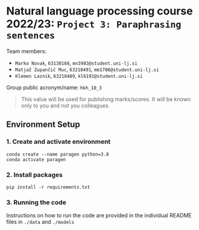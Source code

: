 # Natural language processing course 2022/23: `Project 3: Paraphrasing sentences`

Team members:

-   `Marko Novak`, `63130166`, `mn3983@student.uni-lj.si`
-   `Matjaž Zupančič Muc`, `63210491`, `mm1706@student.uni-lj.si`
-   `Klemen Laznik`, `63210489`, `kl6191@student.uni-lj.si`

Group public acronym/name: `hkh_10_3`

> This value will be used for publishing marks/scores. It will be known only to you and not you colleagues.


## Environment Setup

### 1. Create and activate environment

```
conda create --name paragen python=3.8
conda activate paragen
```

### 2. Install packages

```
pip install -r requirements.txt
```

### 3. Running the code

Instructions on how to run the code are provided in the individual README files in `./data` and `./models`
